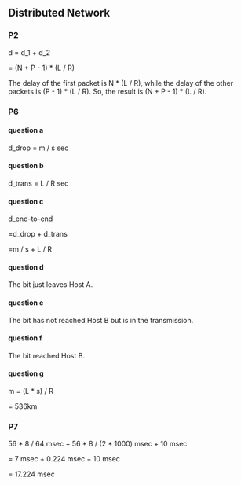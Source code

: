 ## Distributed Network

### P2

d = d_1 + d_2

= (N + P - 1) * (L / R)

The delay of the first packet is N \* (L / R), while the delay of the other packets is (P - 1) \* (L / R). So, the result is (N + P - 1) \* (L / R).

### P6

#### question a 

d_drop = m / s sec

#### question b

d_trans = L / R sec

#### question c

d_end-to-end

=d_drop + d_trans

=m / s + L / R

#### question d

The bit just leaves Host A.

#### question e

The bit has not reached Host B but is in the transmission.

#### question f

The bit reached Host B.

#### question g

m = (L \* s) / R

= 536km

### P7

56 * 8 / 64 msec + 56 * 8 / (2 * 1000) msec + 10 msec

= 7 msec + 0.224 msec + 10 msec

= 17.224 msec
